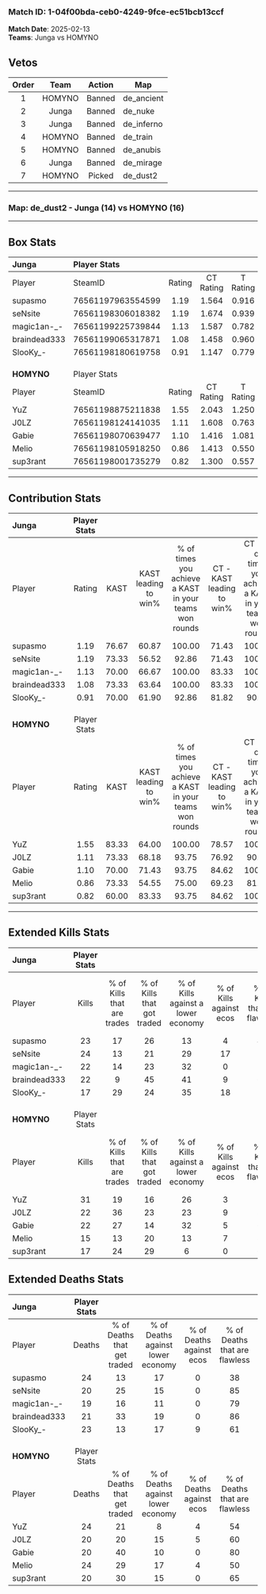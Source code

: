 ### Match ID: 1-04f00bda-ceb0-4249-9fce-ec51bcb13ccf  
**Match Date**: 2025-02-13  
**Teams**: Junga vs HOMYNO  

## Vetos  

| Order | Team | Action | Map |
| :---: | :--: | :----: | --- |
| 1 | HOMYNO | Banned | de_ancient |
| 2 | Junga | Banned | de_nuke |
| 3 | Junga | Banned | de_inferno |
| 4 | HOMYNO | Banned | de_train |
| 5 | HOMYNO | Banned | de_anubis |
| 6 | Junga | Banned | de_mirage |
| 7 | HOMYNO | Picked | de_dust2 |

---  

### **Map**: de_dust2 - Junga (14) vs HOMYNO (16)  
---  

## Box Stats  

| **Junga**    | Player Stats      |        |           |          |       |       |       |         |        |      |     |
| :- | :- | :-: | :-: | :-: | :-: | :-: | :-: | :-: | :-: | :-: | :-: |
| Player       | SteamID           | Rating | CT Rating | T Rating | KAST  |  ADR  | Kills | Assists | Deaths | K/D  | HS% |
| supasmo      | 76561197963554599 |  1.19  |   1.564   |  0.916   | 76.67 | 93.4  |  23   |    9    |   24   | 0.96 | 60  |
| seNsite      | 76561198306018382 |  1.19  |   1.674   |  0.939   | 73.33 | 78.3  |  24   |    3    |   20   | 1.20 | 50  |
| magic1an-_-  | 76561199225739844 |  1.13  |   1.587   |  0.782   | 70.00 | 76.3  |  22   |    5    |   19   | 1.16 | 63  |
| braindead333 | 76561199065317871 |  1.08  |   1.458   |  0.960   | 73.33 | 65.1  |  22   |    5    |   21   | 1.05 | 54  |
| SlooKy_-     | 76561198180619758 |  0.91  |   1.147   |  0.779   | 70.00 | 69.2  |  17   |   10    |   23   | 0.74 | 64  |
|              |                   |        |           |          |       |       |       |         |        |      |     |
|              |                   |        |           |          |       |       |       |         |        |      |     |
|              |                   |        |           |          |       |       |       |         |        |      |     |
| **HOMYNO**   | Player Stats      |        |           |          |       |       |       |         |        |      |     |
| Player       | SteamID           | Rating | CT Rating | T Rating | KAST  |  ADR  | Kills | Assists | Deaths | K/D  | HS% |
| YuZ          | 76561198875211838 |  1.55  |   2.043   |  1.250   | 83.33 | 118.2 |  31   |   12    |   24   | 1.29 | 48  |
| J0LZ         | 76561198124141035 |  1.11  |   1.608   |  0.763   | 73.33 | 69.3  |  22   |    5    |   20   | 1.10 | 59  |
| Gabie        | 76561198070639477 |  1.10  |   1.416   |  1.081   | 70.00 | 72.8  |  22   |    6    |   20   | 1.10 | 77  |
| Melio        | 76561198105918250 |  0.86  |   1.413   |  0.550   | 73.33 | 70.2  |  15   |    9    |   24   | 0.63 | 40  |
| sup3rant     | 76561198001735279 |  0.82  |   1.300   |  0.557   | 60.00 | 55.7  |  17   |    3    |   20   | 0.85 | 35  |
---  

## Contribution Stats  

| **Junga**    | Player Stats |       |                      |                                                        |                           |                                                             |                          |                                                            |
| :- | :-: | :-: | :-: | :-: | :-: | :-: | :-: | :-: |
| Player       |    Rating    | KAST  | KAST leading to win% | % of times you achieve a KAST in your teams won rounds | CT - KAST leading to win% | CT - % of times you achieve a KAST in your teams won rounds | T - KAST leading to win% | T - % of times you achieve a KAST in your teams won rounds |
| supasmo      |     1.19     | 76.67 |        60.87         |                         100.00                         |           71.43           |                           100.00                            |          44.44           |                           100.00                           |
| seNsite      |     1.19     | 73.33 |        56.52         |                         92.86                          |           71.43           |                           100.00                            |          33.33           |                           75.00                            |
| magic1an-_-  |     1.13     | 70.00 |        66.67         |                         100.00                         |           83.33           |                           100.00                            |          44.44           |                           100.00                           |
| braindead333 |     1.08     | 73.33 |        63.64         |                         100.00                         |           83.33           |                           100.00                            |          40.00           |                           100.00                           |
| SlooKy_-     |     0.91     | 70.00 |        61.90         |                         92.86                          |           81.82           |                            90.00                            |          40.00           |                           100.00                           |
|              |              |       |                      |                                                        |                           |                                                             |                          |                                                            |
|              |              |       |                      |                                                        |                           |                                                             |                          |                                                            |
|              |              |       |                      |                                                        |                           |                                                             |                          |                                                            |
| **HOMYNO**   | Player Stats |       |                      |                                                        |                           |                                                             |                          |                                                            |
| Player       |    Rating    | KAST  | KAST leading to win% | % of times you achieve a KAST in your teams won rounds | CT - KAST leading to win% | CT - % of times you achieve a KAST in your teams won rounds | T - KAST leading to win% | T - % of times you achieve a KAST in your teams won rounds |
| YuZ          |     1.55     | 83.33 |        64.00         |                         100.00                         |           78.57           |                           100.00                            |          45.45           |                           100.00                           |
| J0LZ         |     1.11     | 73.33 |        68.18         |                         93.75                          |           76.92           |                            90.91                            |          55.56           |                           100.00                           |
| Gabie        |     1.10     | 70.00 |        71.43         |                         93.75                          |           84.62           |                           100.00                            |          50.00           |                           80.00                            |
| Melio        |     0.86     | 73.33 |        54.55         |                         75.00                          |           69.23           |                            81.82                            |          33.33           |                           60.00                            |
| sup3rant     |     0.82     | 60.00 |        83.33         |                         93.75                          |           84.62           |                           100.00                            |          80.00           |                           80.00                            |
---  

## Extended Kills Stats  

| **Junga**    | Player Stats |                            |                            |                                    |                         |                              |                                 |                                       |                    |           |
| :- | :-: | :-: | :-: | :-: | :-: | :-: | :-: | :-: | :-: | :-: |
| Player       |    Kills     | % of Kills that are trades | % of Kills that got traded | % of Kills against a lower economy | % of Kills against ecos | % of Kills that are flawless | % of Kills that are close duels | % of Kills that are assisted by flash | Pistol Round Kills | AWP Kills |
| supasmo      |      23      |             17             |             26             |                 13                 |            4            |              48              |                9                |                   9                   |         4          |     1     |
| seNsite      |      24      |             13             |             21             |                 29                 |           17            |              79              |                4                |                   8                   |         3          |    14     |
| magic1an-_-  |      22      |             14             |             23             |                 32                 |            0            |              55              |                5                |                   0                   |         1          |     0     |
| braindead333 |      22      |             9              |             45             |                 41                 |            9            |              68              |                5                |                  14                   |         1          |     0     |
| SlooKy_-     |      17      |             29             |             24             |                 35                 |           18            |              53              |               18                |                   0                   |         1          |     0     |
|              |              |                            |                            |                                    |                         |                              |                                 |                                       |                    |           |
|              |              |                            |                            |                                    |                         |                              |                                 |                                       |                    |           |
|              |              |                            |                            |                                    |                         |                              |                                 |                                       |                    |           |
| **HOMYNO**   | Player Stats |                            |                            |                                    |                         |                              |                                 |                                       |                    |           |
| Player       |    Kills     | % of Kills that are trades | % of Kills that got traded | % of Kills against a lower economy | % of Kills against ecos | % of Kills that are flawless | % of Kills that are close duels | % of Kills that are assisted by flash | Pistol Round Kills | AWP Kills |
| YuZ          |      31      |             19             |             16             |                 26                 |            3            |              55              |                6                |                  10                   |         1          |     0     |
| J0LZ         |      22      |             36             |             23             |                 23                 |            9            |              86              |                0                |                   5                   |         0          |     0     |
| Gabie        |      22      |             27             |             14             |                 32                 |            5            |              64              |                5                |                   0                   |         1          |     2     |
| Melio        |      15      |             13             |             20             |                 13                 |            7            |              80              |                7                |                   7                   |         1          |    10     |
| sup3rant     |      17      |             24             |             29             |                 6                  |            0            |              65              |                6                |                   0                   |         0          |     0     |
## Extended Deaths Stats  

| **Junga**    | Player Stats |                             |                                   |                          |                               |                            |                           |               |
| :- | :-: | :-: | :-: | :-: | :-: | :-: | :-: | :-: |
| Player       |    Deaths    | % of Deaths that get traded | % of Deaths against lower economy | % of Deaths against ecos | % of Deaths that are flawless | % of Deaths that are close | % of Deaths while blinded | Deaths to AWP |
| supasmo      |      24      |             13              |                17                 |            0             |              38               |             13             |             4             |       5       |
| seNsite      |      20      |             25              |                15                 |            0             |              85               |             0              |             0             |       4       |
| magic1an-_-  |      19      |             16              |                11                 |            0             |              79               |             0              |             0             |       2       |
| braindead333 |      21      |             33              |                19                 |            0             |              86               |             0              |            14             |       0       |
| SlooKy_-     |      23      |             13              |                17                 |            9             |              61               |             9              |             4             |       1       |
|              |              |                             |                                   |                          |                               |                            |                           |               |
|              |              |                             |                                   |                          |                               |                            |                           |               |
|              |              |                             |                                   |                          |                               |                            |                           |               |
| **HOMYNO**   | Player Stats |                             |                                   |                          |                               |                            |                           |               |
| Player       |    Deaths    | % of Deaths that get traded | % of Deaths against lower economy | % of Deaths against ecos | % of Deaths that are flawless | % of Deaths that are close | % of Deaths while blinded | Deaths to AWP |
| YuZ          |      24      |             21              |                 8                 |            4             |              54               |             13             |             8             |       4       |
| J0LZ         |      20      |             20              |                15                 |            5             |              60               |             0              |             5             |       1       |
| Gabie        |      20      |             40              |                10                 |            0             |              80               |             0              |            10             |       3       |
| Melio        |      24      |             29              |                17                 |            4             |              50               |             13             |             4             |       4       |
| sup3rant     |      20      |             30              |                15                 |            0             |              65               |             10             |             5             |       3       |
